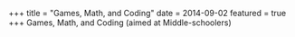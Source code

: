 +++
title = "Games, Math, and Coding"
date = 2014-09-02
featured = true
+++
Games, Math, and Coding (aimed at Middle-schoolers)